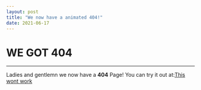 ```yaml
---
layout: post
title: "We now have a animated 404!"
date: 2021-06-17
---
```

# WE GOT 404
____
Ladies and gentlemn we now have a **404** Page! You can try it out at:[This wont work](Pandademic.github.io/Blog/300333-09-12)
